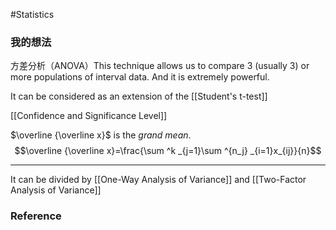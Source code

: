 
#Statistics 

### 我的想法

方差分析（ANOVA）This technique allows us to compare 3 (usually 3) or more populations of interval data. And it is extremely powerful.

It can be considered as an extension of the [[Student's t-test]] 

[[Confidence and Significance Level]]

$\overline {\overline x}$ is the *grand mean*. $$\overline {\overline x}=\frac{\sum ^k _{j=1}\sum ^{n_j} _{i=1}x_{ij}}{n}$$ 

  

---

It can be divided by [[One-Way Analysis of Variance]] and [[Two-Factor Analysis of Variance]]



### Reference 

